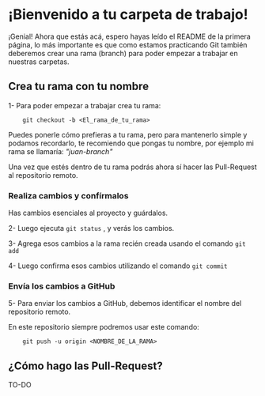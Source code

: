 # ¡Bienvenido a tu carpeta de trabajo!

¡Genial! Ahora que estás acá, espero hayas leído el README de la primera página, lo más importante es que como estamos practicando Git también deberemos crear una rama (branch) para poder empezar a trabajar en nuestras carpetas.

## Crea tu rama con tu nombre

1- Para poder empezar a trabajar crea tu rama:

		git checkout -b <El_rama_de_tu_rama>

Puedes ponerle cómo prefieras a tu rama, pero para mantenerlo simple y podamos recordarlo, te recomiendo que pongas tu nombre, por ejemplo mi rama se llamaría: _"juan-branch"_

Una vez que estés dentro de tu rama podrás ahora sí hacer las Pull-Request al repositorio remoto.

### Realiza cambios y confírmalos
Has cambios esenciales al proyecto y guárdalos.

2- Luego ejecuta `git status` , y verás los cambios.

3- Agrega esos cambios a la rama recién creada usando el comando `git add`

4- Luego confirma esos cambios utilizando el comando `git commit`

### Envía los cambios a GitHub
5- Para enviar los cambios a GitHub, debemos identificar el nombre del repositorio remoto.

En este repositorio siempre podremos usar este comando:

		git push -u origin <NOMBRE_DE_LA_RAMA>

## ¿Cómo hago las Pull-Request?
 
 TO-DO
